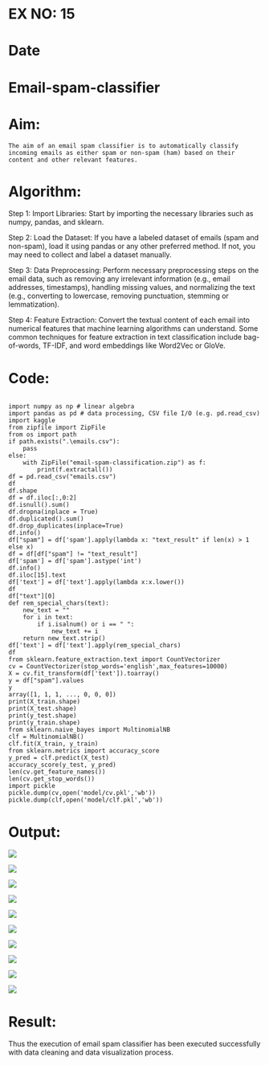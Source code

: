 # EX NO: 15

# Date

# Email-spam-classifier

# Aim:
    The aim of an email spam classifier is to automatically classify incoming emails as either spam or non-spam (ham) based on their content and other relevant features. 
    
# Algorithm:

Step 1: Import Libraries: Start by importing the necessary libraries such as numpy, pandas, and sklearn.

Step 2: Load the Dataset: If you have a labeled dataset of emails (spam and non-spam), load it using pandas or any other preferred method. If not, you may need to collect and label a dataset manually.

Step 3: Data Preprocessing: Perform necessary preprocessing steps on the email data, such as removing any irrelevant information (e.g., email addresses, timestamps), handling missing values, and normalizing the text (e.g., converting to lowercase, removing punctuation, stemming or lemmatization).

Step 4: Feature Extraction: Convert the textual content of each email into numerical features that machine learning algorithms can understand. Some common techniques for feature extraction in text classification include bag-of-words, TF-IDF, and word embeddings like Word2Vec or GloVe.


# Code:

```

import numpy as np # linear algebra
import pandas as pd # data processing, CSV file I/O (e.g. pd.read_csv)
import kaggle
from zipfile import ZipFile
from os import path
if path.exists(".\emails.csv"):
    pass
else:
    with ZipFile("email-spam-classification.zip") as f:
        print(f.extractall())
df = pd.read_csv("emails.csv")
df
df.shape
df = df.iloc[:,0:2]
df.isnull().sum()
df.dropna(inplace = True)
df.duplicated().sum()
df.drop_duplicates(inplace=True)
df.info()
df["spam"] = df['spam'].apply(lambda x: "text_result" if len(x) > 1 else x) 
df = df[df["spam"] != "text_result"]
df['spam'] = df['spam'].astype('int')
df.info()
df.iloc[15].text
df['text'] = df['text'].apply(lambda x:x.lower())
df
df["text"][0]
def rem_special_chars(text):
    new_text = ""
    for i in text:
        if i.isalnum() or i == " ":
            new_text += i
    return new_text.strip()
df['text'] = df['text'].apply(rem_special_chars)
df
from sklearn.feature_extraction.text import CountVectorizer
cv = CountVectorizer(stop_words='english',max_features=10000)
X = cv.fit_transform(df['text']).toarray()
y = df["spam"].values
y
array([1, 1, 1, ..., 0, 0, 0])
print(X_train.shape)
print(X_test.shape)
print(y_test.shape)
print(y_train.shape)
from sklearn.naive_bayes import MultinomialNB
clf = MultinomialNB()
clf.fit(X_train, y_train)
from sklearn.metrics import accuracy_score
y_pred = clf.predict(X_test)
accuracy_score(y_test, y_pred)
len(cv.get_feature_names())
len(cv.get_stop_words())
import pickle
pickle.dump(cv,open('model/cv.pkl','wb'))
pickle.dump(clf,open('model/clf.pkl','wb'))

```

# Output:

![](https://github.com/saran7d/Email-spam-classifier/blob/main/1.png)

![](https://github.com/saran7d/Email-spam-classifier/blob/main/2.png)

![](https://github.com/saran7d/Email-spam-classifier/blob/main/3.png)

![](https://github.com/saran7d/Email-spam-classifier/blob/main/4.png)

![](https://github.com/saran7d/Email-spam-classifier/blob/main/5.png)

![](https://github.com/saran7d/Email-spam-classifier/blob/main/6.png)

![](https://github.com/saran7d/Email-spam-classifier/blob/main/7.png)

![](https://github.com/saran7d/Email-spam-classifier/blob/main/8.png)

![](https://github.com/saran7d/Email-spam-classifier/blob/main/9.png)

![](https://github.com/saran7d/Email-spam-classifier/blob/main/10.png)

# Result:

Thus the execution of email spam classifier has been executed successfully with data cleaning and data visualization process.
